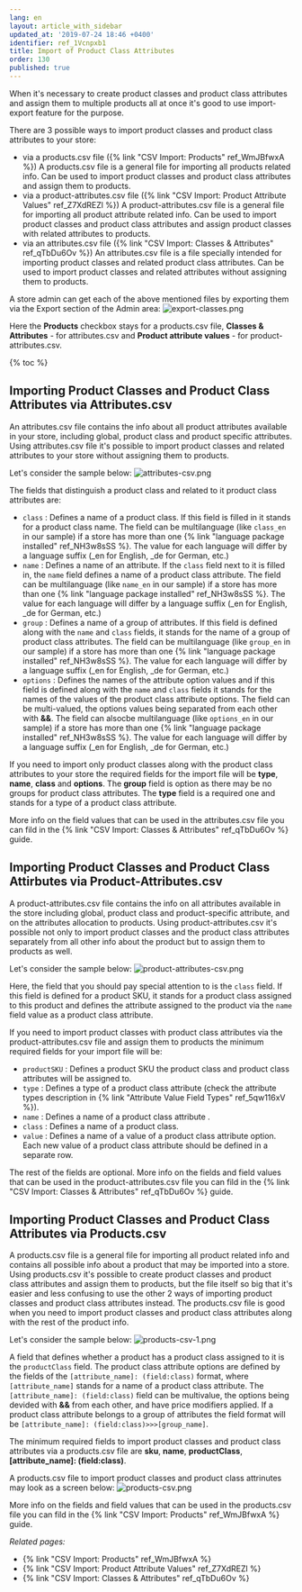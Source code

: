```yaml
---
lang: en
layout: article_with_sidebar
updated_at: '2019-07-24 18:46 +0400'
identifier: ref_1Vcnpxb1
title: Import of Product Class Attributes
order: 130
published: true
---
```

When it's necessary to create product classes and product class attributes and assign them to multiple products all at once it's good to use import-export feature for the purpose.

There are 3 possible ways to import product classes and product class attributes to your store:
- via a products.csv file ({% link "CSV Import: Products" ref_WmJBfwxA %})
  A products.csv file is a general file for importing all products related info. Can be used to import product classes and product class attributes and assign them to products.
- via a product-attributes.csv file ({% link "CSV Import: Product Attribute Values" ref_Z7XdREZl %})
  A product-attributes.csv file is a general file for importing all product attribute related info. Can be used to import product classes and product class attributes and assign product classes with related attributes to products. 
- via an attributes.csv file ({% link "CSV Import: Classes & Attributes" ref_qTbDu6Ov %})
  An attributes.csv file is a file specially intended for importing product classes and related product class attributes. Can be used to import product classes and related attributes without assigning them to products.
  
A store admin can get each of the above mentioned files by exporting them via the Export section of the Admin area:
![export-classes.png]({{site.baseurl}}/attachments/ref_1Vcnpxb1/export-classes.png)

Here the **Products** checkbox stays for  a products.csv file, **Classes & Attributes** - for attributes.csv and **Product attribute values** - for product-attributes.csv. 

{% toc %}

## Importing Product Classes and Product Class Attributes via Attributes.csv

An attributes.csv file contains the info about all product attributes available in your store, including global, product class and product specific attributes. Using attributes.csv file it's possible to import product classes and related attributes to your store without assigning them to products.

Let's consider the sample below:
![attributes-csv.png]({{site.baseurl}}/attachments/ref_1Vcnpxb1/attributes-csv.png)

The fields that distinguish a product class and related to it product class attributes are:

* `class` : Defines a name of a product class. If this field is filled in it stands for a product class name. The field can be multilanguage (like `class_en` in our sample) if a store has more than one {% link "language package installed" ref_NH3w8sSS %}. The value for each language will differ by a language suffix (\_en for English, \_de for German, etc.)
* `name` : Defines a name of an attribute. If the `class` field next to it is filled in, the `name` field defines a name of a product class attribute. The field can be multilanguage (like `name_en` in our sample) if a store has more than one {% link "language package installed" ref_NH3w8sSS %}. The value for each language will differ by a language suffix (\_en for English, \_de for German, etc.)
* `group` : Defines a name of a group of attributes. If this field is defined along with the `name` and `class` fields, it stands for the name of a group of product class attributes. The field can be multilanguage (like `group_en` in our sample) if a store has more than one {% link "language package installed" ref_NH3w8sSS %}. The value for each language will differ by a language suffix (\_en for English, \_de for German, etc.)
* `options` : Defines the names of the attribute option values and if this field is defined along with the `name` and `class` fields it stands for the names of the values of the product class attribute options. The field can be multi-valued, the options values being separated from each other with **&&**. The field can alsocbe multilanguage (like `options_en` in our sample) if a store has more than one {% link "language package installed" ref_NH3w8sSS %}. The value for each language will differ by a language suffix (\_en for English, \_de for German, etc.)

If you need to import only product classes along with the product class attributes to your store the required fields for the import file will be **type**, **name**, **class** and **options**. The **group** field is option as there may be no groups for product class attributes. The **type** field is a required one and stands for a type of a product class attribute. 

More info on the field values that can be used in the attributes.csv file you can fild in the {% link "CSV Import: Classes & Attributes" ref_qTbDu6Ov %} guide.

## Importing Product Classes and Product Class Attirbutes via Product-Attributes.csv

A product-attributes.csv file contains the info on all attributes available in the store including global, product class and product-specific attribute, and on the attributes allocation to products. Using product-attributes.csv it's possible not only to import product classes and the product class attributes separately from all other info about the product but to assign them to products as well.

Let's consider the sample below:
![product-attributes-csv.png]({{site.baseurl}}/attachments/ref_1Vcnpxb1/product-attributes-csv.png)

Here, the field that you should pay special attention to is the `class` field. If this field is defined for a product SKU, it stands for a product class assigned to this product and defines the attribute assigned to the product via the `name` field value as a product class attribute.

If you need to import product classes with product class attributes via the product-attributes.csv file and assign them to products the minimum required fields for your import file will be:

* `productSKU` : Defines a product SKU the product class and product class attributes will be assigned to.
* `type` : Defines a type of a product class attribute (check the attribute types description in {% link "Attribute Value Field Types" ref_5qw116xV %}).
* `name` : Defines a name of a product class attribute .
* `class` : Defines a name of a product class.
* `value` : Defines a name of a value of a product class attribute option. Each new value of a product class attribute should be defined in a separate row.

The rest of the fields are optional. More info on the fields and field values that can be used in the product-attributes.csv file you can fild in the {% link "CSV Import: Classes & Attributes" ref_qTbDu6Ov %} guide.

## Importing Product Classes and Product Class Attributes via Products.csv

A products.csv file is a general file for importing all product related info and contains all possible info about a product that may be imported into a store. Using products.csv it's possible to create product classes and product class attributes and assign them to products, but the file itself so big that it's easier and less confusing to use the other 2 ways of importing product classes and product class attributes instead. The products.csv file is good when you need to import product classes and product class attributes along with the rest of the product info.

Let's consider the sample below:
![products-csv-1.png]({{site.baseurl}}/attachments/ref_1Vcnpxb1/products-csv-1.png)

A field that defines whether a product has a product class assigned to it is the `productClass` field. The product class attribute options are defined by the fields of the `[attribute_name]: (field:class)` format, where `[attribute_name]` stands for a name of a product class attribute. The `[attribute_name]: (field:class)` field can be multivalue, the options being devided with **&&** from each other, and have price modifiers applied. If a product class attribute belongs to a group of attributes the field format will be `[attribute_name]: (field:class)>>>[group_name]`.

The minimum required fields to import product classes and product class attributes via a products.csv file are **sku**, **name**, **productClass**, **[attribute_name]: (field:class)**. 

A products.csv file to import product classes and product class attrinutes may look as a screen below:
![products-csv.png]({{site.baseurl}}/attachments/ref_1Vcnpxb1/products-csv.png)

More info on the fields and field values that can be used in the products.csv file you can fild in the {% link "CSV Import: Products" ref_WmJBfwxA %} guide.

_Related pages:_
*  {% link "CSV Import: Products" ref_WmJBfwxA %}
*  {% link "CSV Import: Product Attribute Values" ref_Z7XdREZl %}
*  {% link "CSV Import: Classes & Attributes" ref_qTbDu6Ov %}
